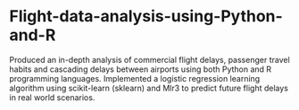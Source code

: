 # Flight-data-analysis-using-Python-and-R
Produced an in-depth analysis of commercial flight delays, passenger travel habits and cascading delays between airports using both Python and R programming languages. Implemented a logistic regression learning algorithm using scikit-learn (sklearn) and Mlr3 to predict future flight delays in real world scenarios.

